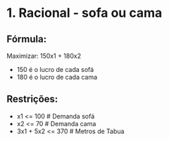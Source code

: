 # 1. Racional - sofa ou cama

## Fórmula:

Maximizar: 150x1 + 180x2
- 150 é o lucro de cada sofá
- 180 é o lucro de cada cama

## Restrições:
- x1 <= 100 # Demanda sofá
- x2 <= 70 # Demanda cama
- 3x1 + 5x2 <= 370 # Metros de Tabua